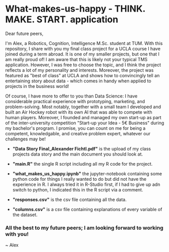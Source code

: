 # What-makes-us-happy - THINK. MAKE. START. application

Dear future peers,

I'm Alex, a Robotics, Cognition, Intelligence M.Sc. student at TUM. With this repository, I share with you my final class project for a UCLA course I have joined during a term abroad. It is one of my smaller projects, but one that I am really proud of! I am aware that this is likely not your typical TMS application. However, I was free to choose the topic, and I think the project reflects a lot of my personality and interests. Moreover, the project was featured as "best of class" at UCLA and shows how to convincingly tell an entertaining story about data - which comes in handy when applied to projects in the business world!

Of course, I have more to offer to you than Data Science: I have considerable practical experience with prototyping, marketing, and problem-solving. Most notably, together with a small team I developed and built an Air Hockey robot with its own AI that was able to compete with human players. Moreover, I founded and managed my own start-up as part of the inter-university competition "Start-up your Idea - 5€ Business" during my bachelor's program. I promise, you can count on me for being a competent, knowledgable, and creative problem expert, whatever our challenges may be!

- **"Data Story Final_Alexander Fichtl.pdf"** is the upload of my class projects data story and the main document you should look at.

- **"main.R"**	the single R script including all my R code for the project.

- **"what_makes_us_happy.ipynb"** the jupyter-notebook containing some python code for things I really wanted to do but did not have the experience in R. I always tried it in R-Studio first, if I had to give up adn switch to python, I indicated this in the R script via a comment.

- **"responses.csv"**	is the csv file containing all the data.

- **"columns.csv"**	is a csv file containing explanations of every variable of the dataset.


### All the best to my future peers; I am looking forward to working with you!

~ Alex
